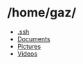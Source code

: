 # /home/gaz/

* [.ssh](_ssh)
* [Documents](Documents)
* [Pictures](Pictures)
* [Videos](https://youtube.com/bitplane)
